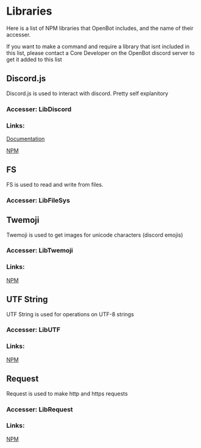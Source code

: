 # Libraries

Here is a list of NPM libraries that OpenBot includes, and the name of their accesser.

If you want to make a command and require a library that isnt included in this list, please contact a Core Developer on the OpenBot discord server to get it added to this list

## Discord.js

Discord.js is used to interact with discord. Pretty self explanitory

### Accesser: LibDiscord

### Links:

<a href="discord.js.org">Documentation</a>

<a href="https://www.npmjs.com/package/discord.js">NPM</a>

## FS

FS is used to read and write from files.

### Accesser: LibFileSys

## Twemoji

Twemoji is used to get images for unicode characters (discord emojis)

### Accesser: LibTwemoji

### Links:

<a href="https://www.npmjs.com/package/twemoji">NPM</a>

## UTF String

UTF String is used for operations on UTF-8 strings

### Accesser: LibUTF

### Links:

<a href="https://www.npmjs.com/package/twemoji">NPM</a>

## Request

Request is used to make http and https requests

### Accesser: LibRequest

### Links:

<a href="https://www.npmjs.com/package/request">NPM</a>
